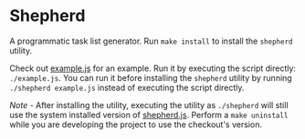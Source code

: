 # Shepherd

A programmatic task list generator.
Run `make install` to install the `shepherd` utility.

Check out [example.js](example.js) for an example.
Run it by executing the script directly: `./example.js`.
You can run it before installing the `shepherd` utility by running `./shepherd example.js` instead of executing the script directly.

*Note* - After installing the utility, executing the utility as `./shepherd` will still use the system installed version of [shepherd.js](shepherd.js).
Perform a `make uninstall` while you are developing the project to use the checkout's version.
